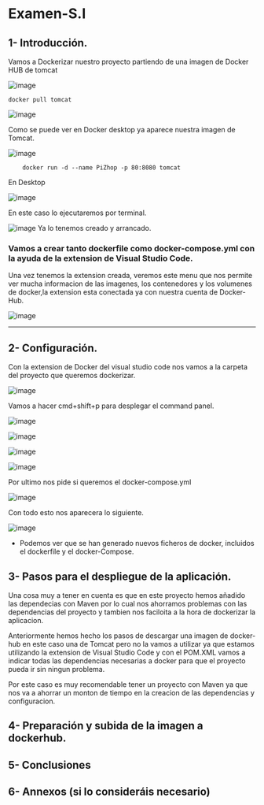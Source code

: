# Examen-S.I

## 1- Introducción.
Vamos a Dockerizar nuestro proyecto partiendo de una imagen de Docker HUB de tomcat

![image](https://user-images.githubusercontent.com/91556752/172448800-1b420cf5-dda1-4e3a-b7de-829926ef39e4.png)


    docker pull tomcat


![image](https://user-images.githubusercontent.com/91556752/171200982-ee431408-eee3-40d9-a030-637c79fabb87.png)

Como se puede ver en Docker desktop ya aparece nuestra imagen de Tomcat.

![image](https://user-images.githubusercontent.com/91556752/171201239-cfd4008a-eccb-46d1-98ab-0613b05f5fa7.png)



        docker run -d --name PiZhop -p 80:8080 tomcat



En Desktop 

![image](https://user-images.githubusercontent.com/91556752/171203694-00f40240-5d53-4786-adbe-250be3a772f4.png)

En este caso lo ejecutaremos por terminal.

![image](https://user-images.githubusercontent.com/91556752/171204505-bb24d069-8f68-4a1f-aeb7-ca9763dc18b4.png)
Ya lo tenemos creado y arrancado.

  


### Vamos a crear tanto dockerfile como docker-compose.yml con la ayuda de la extension de Visual Studio Code.

Una vez tenemos la extension creada, veremos este menu que nos permite ver mucha informacion de las imagenes, los contenedores y los volumenes de docker,la extension esta conectada ya con nuestra cuenta de Docker-Hub.



![image](https://user-images.githubusercontent.com/91556752/172450756-294b0273-23d7-47da-b9fe-61164223d7ce.png)






------
## 2- Configuración.

Con la extension de Docker del visual studio code nos vamos a la carpeta del proyecto que queremos dockerizar.


![image](https://user-images.githubusercontent.com/91556752/172451323-35165e5d-9518-4cca-9869-8b4771878ac4.png)


Vamos a hacer cmd+shift+p para desplegar el command panel.

![image](https://user-images.githubusercontent.com/91556752/172451785-729ecff2-9e0c-40cd-9647-322ad704db08.png)

![image](https://user-images.githubusercontent.com/91556752/172452338-10580270-24da-49c5-9f98-49841c95851e.png)


![image](https://user-images.githubusercontent.com/91556752/172452403-92fbf16f-ffc6-42ad-b7a3-c45ce9c571d3.png)



![image](https://user-images.githubusercontent.com/91556752/172452480-b173a849-648b-4672-a863-89731dc8b8ee.png)





Por ultimo nos pide si queremos el docker-compose.yml


![image](https://user-images.githubusercontent.com/91556752/172452718-b70df4e6-4964-4c10-ac2c-fb1bc0040c9b.png)



Con todo esto nos aparecera lo siguiente.

![image](https://user-images.githubusercontent.com/91556752/172453542-8661f1cc-a76a-45bc-9ff5-56640caaa147.png)


- Podemos ver que se han generado nuevos ficheros de docker, incluidos el dockerfile y el docker-Compose.



## 3- Pasos para el despliegue de la aplicación.

Una cosa muy a tener en cuenta es que en este proyecto hemos añadido las dependecias con Maven por lo cual nos ahorramos problemas con las dependencias del proyecto y tambien nos faciloita a la hora de dockerizar la aplicacion.

Anteriormente hemos hecho los pasos de descargar una imagen de docker-hub en este caso una de Tomcat pero no la vamos a utilizar ya que estamos utilizando la extension de Visual Studio Code y con el POM.XML vamos a indicar todas las dependencias necesarias a docker para que el proyecto pueda ir sin ningun problema.



Por este caso es muy recomendable tener un proyecto con Maven ya que nos va a ahorrar un monton de tiempo en la creacion de las dependencias y configuracion.





## 4- Preparación y subida de la imagen a dockerhub.
## 5- Conclusiones
## 6- Annexos (si lo consideráis necesario)

